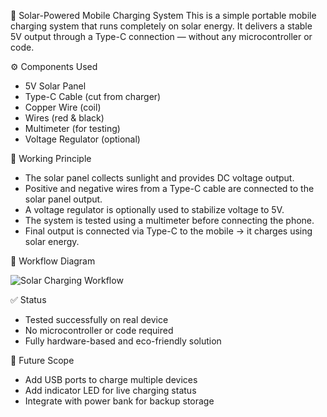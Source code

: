 🔋 Solar-Powered Mobile Charging System
This is a simple portable mobile charging system that runs completely on solar energy. It delivers a stable 5V output through a Type-C connection — without any microcontroller or code.

⚙️ Components Used

- 5V Solar Panel
- Type-C Cable (cut from charger)
- Copper Wire (coil)
- Wires (red & black)
- Multimeter (for testing)
- Voltage Regulator (optional)

🔌 Working Principle

- The solar panel collects sunlight and provides DC voltage output.
- Positive and negative wires from a Type-C cable are connected to the solar panel output.
- A voltage regulator is optionally used to stabilize voltage to 5V.
- The system is tested using a multimeter before connecting the phone.
- Final output is connected via Type-C to the mobile → it charges using solar energy.

🧠 Workflow Diagram

![Solar Charging Workflow](./assets/solar-workflow.png)


 ✅ Status

- Tested successfully on real device
- No microcontroller or code required
- Fully hardware-based and eco-friendly solution


📌 Future Scope

- Add USB ports to charge multiple devices
- Add indicator LED for live charging status
- Integrate with power bank for backup storage
